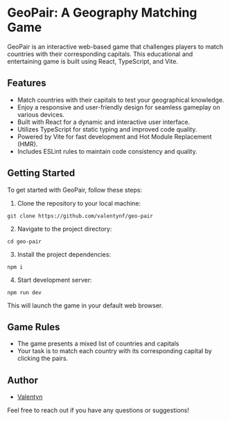 # GeoPair: A Geography Matching Game

GeoPair is an interactive web-based game that challenges players to match countries with their corresponding capitals. This educational and entertaining game is built using React, TypeScript, and Vite.

## Features

- Match countries with their capitals to test your geographical knowledge.
- Enjoy a responsive and user-friendly design for seamless gameplay on various devices.
- Built with React for a dynamic and interactive user interface.
- Utilizes TypeScript for static typing and improved code quality.
- Powered by Vite for fast development and Hot Module Replacement (HMR).
- Includes ESLint rules to maintain code consistency and quality.

## Getting Started

To get started with GeoPair, follow these steps:

1. Clone the repository to your local machine:

```shell
git clone https://github.com/valentynf/geo-pair
```

2. Navigate to the project directory:

```shell
cd geo-pair
```

3. Install the project dependencies:

```shell
npm i
```

4. Start development server:

```shell
npm run dev
```

This will launch the game in your default web browser.

## Game Rules

- The game presents a mixed list of countries and capitals
- Your task is to match each country with its corresponding capital by clicking the pairs.

## Author

- [Valentyn](https://github.com/valentynf)

Feel free to reach out if you have any questions or suggestions!

